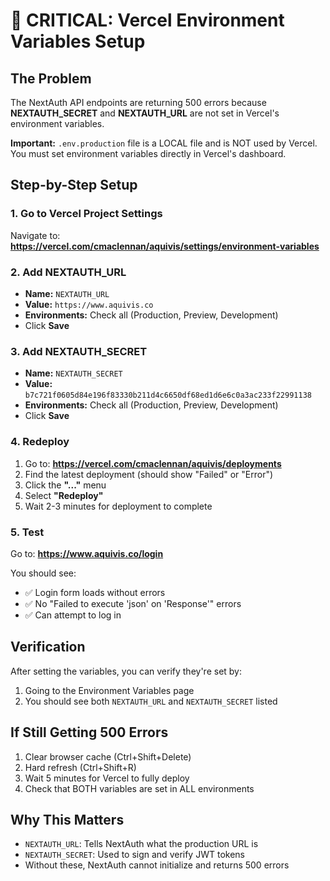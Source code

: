 # 🔴 CRITICAL: Vercel Environment Variables Setup

## The Problem
The NextAuth API endpoints are returning 500 errors because **NEXTAUTH_SECRET** and **NEXTAUTH_URL** are not set in Vercel's environment variables.

**Important:** `.env.production` file is a LOCAL file and is NOT used by Vercel. You must set environment variables directly in Vercel's dashboard.

## Step-by-Step Setup

### 1. Go to Vercel Project Settings
Navigate to: **https://vercel.com/cmaclennan/aquivis/settings/environment-variables**

### 2. Add NEXTAUTH_URL
- **Name:** `NEXTAUTH_URL`
- **Value:** `https://www.aquivis.co`
- **Environments:** Check all (Production, Preview, Development)
- Click **Save**

### 3. Add NEXTAUTH_SECRET
- **Name:** `NEXTAUTH_SECRET`
- **Value:** `b7c721f0605d84e196f83330b211d4c6650df68ed1d6e6c0a3ac233f22991138`
- **Environments:** Check all (Production, Preview, Development)
- Click **Save**

### 4. Redeploy
1. Go to: **https://vercel.com/cmaclennan/aquivis/deployments**
2. Find the latest deployment (should show "Failed" or "Error")
3. Click the **"..."** menu
4. Select **"Redeploy"**
5. Wait 2-3 minutes for deployment to complete

### 5. Test
Go to: **https://www.aquivis.co/login**

You should see:
- ✅ Login form loads without errors
- ✅ No "Failed to execute 'json' on 'Response'" errors
- ✅ Can attempt to log in

## Verification
After setting the variables, you can verify they're set by:
1. Going to the Environment Variables page
2. You should see both `NEXTAUTH_URL` and `NEXTAUTH_SECRET` listed

## If Still Getting 500 Errors
1. Clear browser cache (Ctrl+Shift+Delete)
2. Hard refresh (Ctrl+Shift+R)
3. Wait 5 minutes for Vercel to fully deploy
4. Check that BOTH variables are set in ALL environments

## Why This Matters
- `NEXTAUTH_URL`: Tells NextAuth what the production URL is
- `NEXTAUTH_SECRET`: Used to sign and verify JWT tokens
- Without these, NextAuth cannot initialize and returns 500 errors

